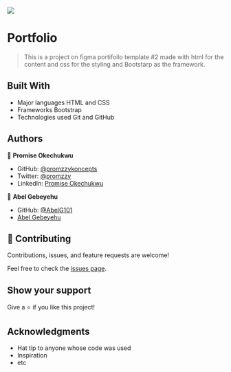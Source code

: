 ![](https://img.shields.io/badge/Microverse-blueviolet)

# Portfolio

> This is a project on figma portifoilo template #2 made with html for the content and css for the styling and Bootstarp as the framework. 


## Built With

- Major languages
    HTML and CSS
- Frameworks
    Bootstrap
- Technologies used
    Git and GitHub

## Authors

👤 **Promise Okechukwu**


- GitHub: [@promzzykoncepts](https://github.com/promzzykoncepts)
- Twitter: [@promzzy](https://twitter.com/prommzy)
- LinkedIn: [Promise Okechukwu](https://linkedin.com/in/promiseokechukwu)

👤 **Abel Gebeyehu**

- GitHub: [@AbelG101](https://github.com/AbelG101)
- [Abel Gebeyehu](https://www.linkedin.com/in/abel-gebeyehu-779743183/)

## 🤝 Contributing

Contributions, issues, and feature requests are welcome!

Feel free to check the [issues page](../../issues/).

## Show your support

Give a ⭐️ if you like this project!

## Acknowledgments

- Hat tip to anyone whose code was used
- Inspiration
- etc
